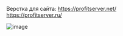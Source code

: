 Верстка для сайта: 
https://profitserver.net/  
https://profitserver.ru/

![image](https://github.com/user-attachments/assets/6ea1649f-9bbe-41f9-a54d-261057b00d04)

